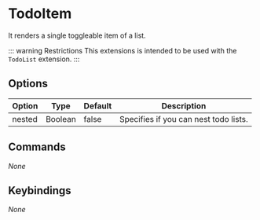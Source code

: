 # TodoItem

It renders a single toggleable item of a list.

::: warning Restrictions
This extensions is intended to be used with the `TodoList` extension.
:::

## Options

| Option | Type    | Default | Description                           |
| ------ | ------- | ------- | ------------------------------------- |
| nested | Boolean | false   | Specifies if you can nest todo lists. |

## Commands

_None_

## Keybindings

_None_

